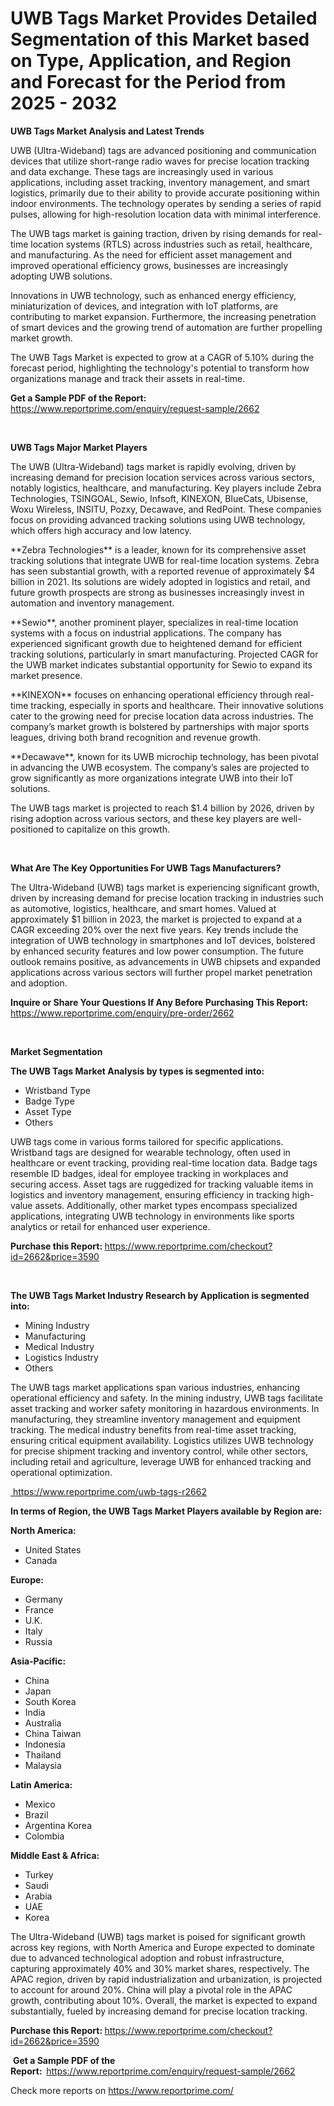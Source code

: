 <p><h1>UWB Tags Market Provides Detailed Segmentation of this Market based on Type, Application, and Region and Forecast for the Period from 2025 - 2032</h1></p><p><strong>UWB Tags Market Analysis and Latest Trends</strong></p>
<p><p>UWB (Ultra-Wideband) tags are advanced positioning and communication devices that utilize short-range radio waves for precise location tracking and data exchange. These tags are increasingly used in various applications, including asset tracking, inventory management, and smart logistics, primarily due to their ability to provide accurate positioning within indoor environments. The technology operates by sending a series of rapid pulses, allowing for high-resolution location data with minimal interference.</p><p>The UWB tags market is gaining traction, driven by rising demands for real-time location systems (RTLS) across industries such as retail, healthcare, and manufacturing. As the need for efficient asset management and improved operational efficiency grows, businesses are increasingly adopting UWB solutions. </p><p>Innovations in UWB technology, such as enhanced energy efficiency, miniaturization of devices, and integration with IoT platforms, are contributing to market expansion. Furthermore, the increasing penetration of smart devices and the growing trend of automation are further propelling market growth. </p><p>The UWB Tags Market is expected to grow at a CAGR of 5.10% during the forecast period, highlighting the technology's potential to transform how organizations manage and track their assets in real-time.</p></p>
<p><strong>Get a Sample PDF of the Report:&nbsp;</strong> <a href="https://www.reportprime.com/enquiry/request-sample/2662?utm_campaign=3077&utm_medium=2&utm_source=Github&utm_content=ia&utm_term=18032025&utm_id=uwb-tags">https://www.reportprime.com/enquiry/request-sample/2662</a></p>
<p>&nbsp;</p>
<p><strong>UWB Tags Major Market Players</strong></p>
<p><p>The UWB (Ultra-Wideband) tags market is rapidly evolving, driven by increasing demand for precision location services across various sectors, notably logistics, healthcare, and manufacturing. Key players include Zebra Technologies, TSINGOAL, Sewio, Infsoft, KINEXON, BlueCats, Ubisense, Woxu Wireless, INSITU, Pozxy, Decawave, and RedPoint. These companies focus on providing advanced tracking solutions using UWB technology, which offers high accuracy and low latency.</p><p>**Zebra Technologies** is a leader, known for its comprehensive asset tracking solutions that integrate UWB for real-time location systems. Zebra has seen substantial growth, with a reported revenue of approximately $4 billion in 2021. Its solutions are widely adopted in logistics and retail, and future growth prospects are strong as businesses increasingly invest in automation and inventory management.</p><p>**Sewio**, another prominent player, specializes in real-time location systems with a focus on industrial applications. The company has experienced significant growth due to heightened demand for efficient tracking solutions, particularly in smart manufacturing. Projected CAGR for the UWB market indicates substantial opportunity for Sewio to expand its market presence.</p><p>**KINEXON** focuses on enhancing operational efficiency through real-time tracking, especially in sports and healthcare. Their innovative solutions cater to the growing need for precise location data across industries. The company’s market growth is bolstered by partnerships with major sports leagues, driving both brand recognition and revenue growth.</p><p>**Decawave**, known for its UWB microchip technology, has been pivotal in advancing the UWB ecosystem. The company’s sales are projected to grow significantly as more organizations integrate UWB into their IoT solutions.</p><p>The UWB tags market is projected to reach $1.4 billion by 2026, driven by rising adoption across various sectors, and these key players are well-positioned to capitalize on this growth.</p></p>
<p>&nbsp;</p>
<p><strong>What Are The Key Opportunities For UWB Tags Manufacturers?</strong></p>
<p><p>The Ultra-Wideband (UWB) tags market is experiencing significant growth, driven by increasing demand for precise location tracking in industries such as automotive, logistics, healthcare, and smart homes. Valued at approximately $1 billion in 2023, the market is projected to expand at a CAGR exceeding 20% over the next five years. Key trends include the integration of UWB technology in smartphones and IoT devices, bolstered by enhanced security features and low power consumption. The future outlook remains positive, as advancements in UWB chipsets and expanded applications across various sectors will further propel market penetration and adoption.</p></p>
<p><strong>Inquire or Share Your Questions If Any Before Purchasing This Report:</strong> <a href="https://www.reportprime.com/enquiry/pre-order/2662?utm_campaign=3077&utm_medium=2&utm_source=Github&utm_content=ia&utm_term=18032025&utm_id=uwb-tags">https://www.reportprime.com/enquiry/pre-order/2662</a></p>
<p>&nbsp;</p>
<p><strong>Market Segmentation</strong></p>
<p><strong>The UWB Tags Market Analysis by types is segmented into:</strong></p>
<p><ul><li>Wristband Type</li><li>Badge Type</li><li>Asset Type</li><li>Others</li></ul></p>
<p><p>UWB tags come in various forms tailored for specific applications. Wristband tags are designed for wearable technology, often used in healthcare or event tracking, providing real-time location data. Badge tags resemble ID badges, ideal for employee tracking in workplaces and securing access. Asset tags are ruggedized for tracking valuable items in logistics and inventory management, ensuring efficiency in tracking high-value assets. Additionally, other market types encompass specialized applications, integrating UWB technology in environments like sports analytics or retail for enhanced user experience.</p></p>
<p><strong>Purchase this Report:&nbsp;</strong><a href="https://www.reportprime.com/checkout?id=2662&price=3590&utm_campaign=3077&utm_medium=2&utm_source=Github&utm_content=ia&utm_term=18032025&utm_id=uwb-tags">https://www.reportprime.com/checkout?id=2662&price=3590</a></p>
<p>&nbsp;</p>
<p><strong>The UWB Tags Market Industry Research by Application is segmented into:</strong></p>
<p><ul><li>Mining Industry</li><li>Manufacturing</li><li>Medical Industry</li><li>Logistics Industry</li><li>Others</li></ul></p>
<p><p>The UWB tags market applications span various industries, enhancing operational efficiency and safety. In the mining industry, UWB tags facilitate asset tracking and worker safety monitoring in hazardous environments. In manufacturing, they streamline inventory management and equipment tracking. The medical industry benefits from real-time asset tracking, ensuring critical equipment availability. Logistics utilizes UWB technology for precise shipment tracking and inventory control, while other sectors, including retail and agriculture, leverage UWB for enhanced tracking and operational optimization.</p></p>
<p><a href="https://www.reportprime.com/uwb-tags-r2662?utm_campaign=3077&utm_medium=2&utm_source=Github&utm_content=ia&utm_term=18032025&utm_id=uwb-tags">&nbsp;https://www.reportprime.com/uwb-tags-r2662</a></p>
<p><strong>In terms of Region, the UWB Tags Market Players available by Region are:</strong></p>
<p>
    <p> <strong> North America: </strong>
        <ul>
            <li>United States</li>
            <li>Canada</li>
        </ul>
        </p> 
    <p> <strong> Europe: </strong>
        <ul>
            <li>Germany</li>
            <li>France</li>
            <li>U.K.</li>
            <li>Italy</li>
            <li>Russia</li>
        </ul>
        </p> 
    <p> <strong> Asia-Pacific: </strong>
        <ul>
            <li>China</li>
            <li>Japan</li>
            <li>South Korea</li>
            <li>India</li>
            <li>Australia</li>
            <li>China Taiwan</li>
            <li>Indonesia</li>
            <li>Thailand</li>
            <li>Malaysia</li>
        </ul>
        </p> 
    <p> <strong> Latin America: </strong>
        <ul>
            <li>Mexico</li>
            <li>Brazil</li>
            <li>Argentina Korea</li>
            <li>Colombia</li>
        </ul>
        </p> 
    <p> <strong> Middle East & Africa: </strong>
        <ul>
            <li>Turkey</li>
            <li>Saudi</li>
            <li>Arabia</li>
            <li>UAE</li>
            <li>Korea</li>
        </ul>
    </p>
    </p>
<p><p>The Ultra-Wideband (UWB) tags market is poised for significant growth across key regions, with North America and Europe expected to dominate due to advanced technological adoption and robust infrastructure, capturing approximately 40% and 30% market shares, respectively. The APAC region, driven by rapid industrialization and urbanization, is projected to account for around 20%. China will play a pivotal role in the APAC growth, contributing about 10%. Overall, the market is expected to expand substantially, fueled by increasing demand for precise location tracking.</p></p>
<p><strong>Purchase this Report: </strong><a href="https://www.reportprime.com/checkout?id=2662&price=3590&utm_campaign=3077&utm_medium=2&utm_source=Github&utm_content=ia&utm_term=18032025&utm_id=uwb-tags">https://www.reportprime.com/checkout?id=2662&price=3590</a></p>
<p>&nbsp;<strong>Get a Sample PDF of the Report:&nbsp;&nbsp;</strong><a href="https://www.reportprime.com/enquiry/request-sample/2662?utm_campaign=3077&utm_medium=2&utm_source=Github&utm_content=ia&utm_term=18032025&utm_id=uwb-tags">https://www.reportprime.com/enquiry/request-sample/2662</a></p>
<p><strong></strong></p>
<p>Check more reports on <a href="https://www.reportprime.com/?utm_campaign=3077&utm_medium=2&utm_source=Github&utm_content=ia&utm_term=18032025&utm_id=uwb-tags">https://www.reportprime.com/</a></p>